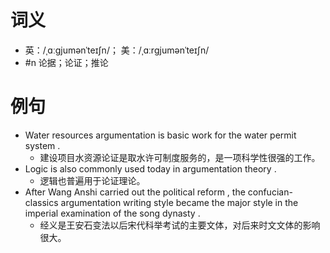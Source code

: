 # 词义
- 英：/ˌɑːɡjumənˈteɪʃn/； 美：/ˌɑːrɡjumənˈteɪʃn/
- #n 论据；论证；推论
# 例句
- Water resources argumentation is basic work for the water permit system .
	- 建设项目水资源论证是取水许可制度服务的，是一项科学性很强的工作。
- Logic is also commonly used today in argumentation theory .
	- 逻辑也普遍用于论证理论。
- After Wang Anshi carried out the political reform , the confucian-classics argumentation writing style became the major style in the imperial examination of the song dynasty .
	- 经义是王安石变法以后宋代科举考试的主要文体，对后来时文文体的影响很大。
